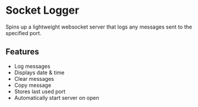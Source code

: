 # Socket Logger

Spins up a lightweight websocket server that logs any messages sent to the specified port.

## Features

* Log messages
* Displays date & time
* Clear messages
* Copy message
* Stores last used port
* Automatically start server on open
